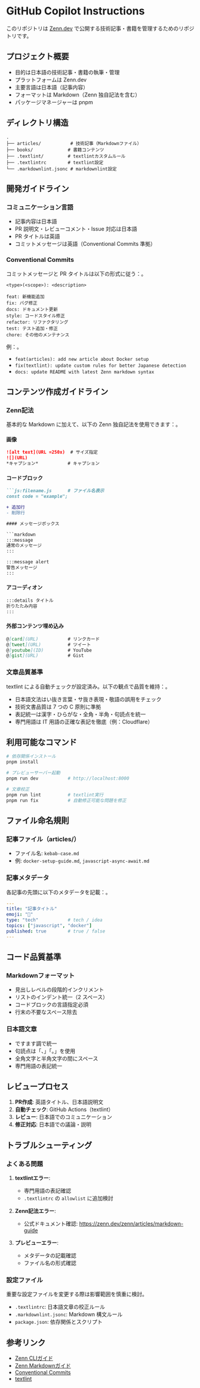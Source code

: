 # GitHub Copilot Instructions

このリポジトリは [Zenn.dev](https://zenn.dev/book000) で公開する技術記事・書籍を管理するためのリポジトリです。

## プロジェクト概要

- 目的は日本語の技術記事・書籍の執筆・管理
- プラットフォームは Zenn.dev
- 主要言語は日本語（記事内容）
- フォーマットは Markdown（Zenn 独自記法を含む）
- パッケージマネージャーは pnpm

## ディレクトリ構造

```text
.
├── articles/           # 技術記事（Markdownファイル）
├── books/             # 書籍コンテンツ
├── .textlint/         # textlintカスタムルール
├── .textlintrc        # textlint設定
└── .markdownlint.jsonc # markdownlint設定
```

## 開発ガイドライン

### コミュニケーション言語

- 記事内容は日本語
- PR 説明文・レビューコメント・Issue 対応は日本語
- PR タイトルは英語
- コミットメッセージは英語（Conventional Commits 準拠）

### Conventional Commits

コミットメッセージと PR タイトルは以下の形式に従う：。

```text
<type>(<scope>): <description>

feat: 新機能追加
fix: バグ修正
docs: ドキュメント更新
style: コードスタイル修正
refactor: リファクタリング
test: テスト追加・修正
chore: その他のメンテナンス
```

例：。

- `feat(articles): add new article about Docker setup`
- `fix(textlint): update custom rules for better Japanese detection`
- `docs: update README with latest Zenn markdown syntax`

## コンテンツ作成ガイドライン

### Zenn記法

基本的な Markdown に加えて、以下の Zenn 独自記法を使用できます：。

#### 画像

```markdown
![alt text](URL =250x)  # サイズ指定
![](URL)
*キャプション*           # キャプション
```

#### コードブロック

```markdown
```js:filename.js      # ファイル名表示
const code = "example";
```

```diff js:file.js     # 差分表示
+ 追加行
- 削除行

#### メッセージボックス

```markdown
:::message
通常のメッセージ
:::

:::message alert
警告メッセージ
:::
```

#### アコーディオン

```markdown
:::details タイトル
折りたたみ内容
:::
```

#### 外部コンテンツ埋め込み

```markdown
@[card](URL)           # リンクカード
@[tweet](URL)          # ツイート
@[youtube](ID)         # YouTube
@[gist](URL)           # Gist
```

### 文章品質基準

textlint による自動チェックが設定済み。以下の観点で品質を維持：。

- 日本語文法はい抜き言葉・サ抜き表現・敬語の誤用をチェック
- 技術文書品質は 7 つの C 原則に準拠
- 表記統一は漢字・ひらがな・全角・半角・句読点を統一
- 専門用語は IT 用語の正確な表記を徹底（例：Cloudflare）

## 利用可能なコマンド

```bash
# 依存関係インストール
pnpm install

# プレビューサーバー起動
pnpm run dev           # http://localhost:8000

# 文章校正
pnpm run lint          # textlint実行
pnpm run fix           # 自動修正可能な問題を修正
```

## ファイル命名規則

### 記事ファイル（articles/）

- ファイル名: `kebab-case.md`
- 例: `docker-setup-guide.md`, `javascript-async-await.md`

### 記事メタデータ

各記事の先頭に以下のメタデータを記載：。

```yaml
---
title: "記事タイトル"
emoji: "📝"
type: "tech"           # tech / idea
topics: ["javascript", "docker"]
published: true        # true / false
---
```

## コード品質基準

### Markdownフォーマット

- 見出しレベルの段階的インクリメント
- リストのインデント統一（2 スペース）
- コードブロックの言語指定必須
- 行末の不要なスペース除去

### 日本語文章

- ですます調で統一
- 句読点は「、」「。」を使用
- 全角文字と半角文字の間にスペース
- 専門用語の表記統一

## レビュープロセス

1. **PR作成**: 英語タイトル、日本語説明文
2. **自動チェック**: GitHub Actions（textlint）
3. **レビュー**: 日本語でのコミュニケーション
4. **修正対応**: 日本語での議論・説明

## トラブルシューティング

### よくある問題

1. **textlintエラー**:
   - 専門用語の表記確認
   - `.textlintrc` の `allowlist` に追加検討

2. **Zenn記法エラー**:
   - 公式ドキュメント確認: https://zenn.dev/zenn/articles/markdown-guide

3. **プレビューエラー**:
   - メタデータの記載確認
   - ファイル名の形式確認

### 設定ファイル

重要な設定ファイルを変更する際は影響範囲を慎重に検討。

- `.textlintrc`: 日本語文章の校正ルール
- `.markdownlint.jsonc`: Markdown 構文ルール
- `package.json`: 依存関係とスクリプト

## 参考リンク

- [Zenn CLIガイド](https://zenn.dev/zenn/articles/zenn-cli-guide)
- [Zenn Markdownガイド](https://zenn.dev/zenn/articles/markdown-guide)
- [Conventional Commits](https://www.conventionalcommits.org/)
- [textlint](https://textlint.github.io/)
